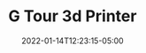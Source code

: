 ---
title: "G Tour 3d Printer"
date: 2022-01-14T12:23:15-05:00
description: ""
categories: []
displayInMenu: false
displayInList: true
draft: true
dropCap: false
resources:
- name: featuredImage
  src: ""
---